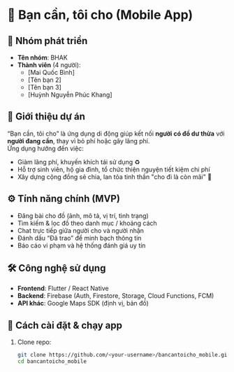 # 📱 Bạn cần, tôi cho (Mobile App)

## 👥 Nhóm phát triển
- **Tên nhóm**: BHAK  
- **Thành viên** (4 người):
  - [Mai Quốc Bình]  
  - [Tên bạn 2]  
  - [Tên bạn 3]  
  - [Huỳnh Nguyễn Phúc Khang]  

## 🌟 Giới thiệu dự án
“Bạn cần, tôi cho” là ứng dụng di động giúp kết nối **người có đồ dư thừa** với **người đang cần**, thay vì bỏ phí hoặc gây lãng phí.  
Ứng dụng hướng đến việc:
- Giảm lãng phí, khuyến khích tái sử dụng ♻️  
- Hỗ trợ sinh viên, hộ gia đình, tổ chức thiện nguyện tiết kiệm chi phí  
- Xây dựng cộng đồng sẻ chia, lan tỏa tinh thần "cho đi là còn mãi" 🤝  

## ⚙️ Tính năng chính (MVP)
- Đăng bài cho đồ (ảnh, mô tả, vị trí, tình trạng)  
- Tìm kiếm & lọc đồ theo danh mục / khoảng cách  
- Chat trực tiếp giữa người cho và người nhận  
- Đánh dấu “Đã trao” để minh bạch thông tin  
- Báo cáo vi phạm và hệ thống đánh giá uy tín  

## 🛠️ Công nghệ sử dụng
- **Frontend**: Flutter / React Native  
- **Backend**: Firebase (Auth, Firestore, Storage, Cloud Functions, FCM)  
- **API khác**: Google Maps SDK (định vị, bản đồ)  

## 🚀 Cách cài đặt & chạy app
1. Clone repo:
   ```bash
   git clone https://github.com/<your-username>/bancantoicho_mobile.git
   cd bancantoicho_mobile
